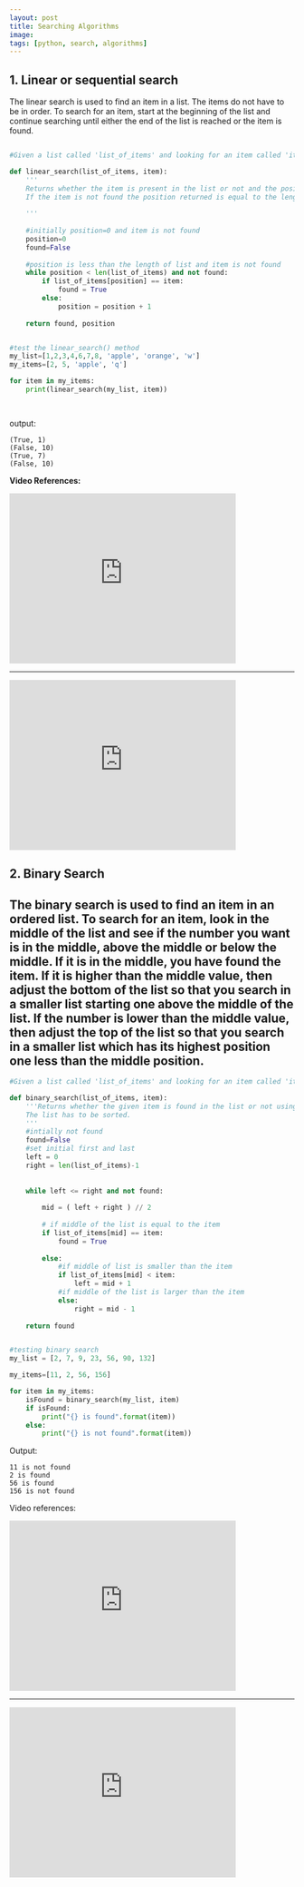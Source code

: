 ```yaml
---
layout: post
title: Searching Algorithms
image: 
tags: [python, search, algorithms]
---
```


## 1. Linear or sequential search
The linear search is used to find an item in a list. The items do not have to be in order. To search for an item, start at the beginning of the list and continue searching until either the end of the list is reached or the item is found.


```python

#Given a list called 'list_of_items' and looking for an item called 'item'

def linear_search(list_of_items, item):
    '''
    Returns whether the item is present in the list or not and the position of item in the list.
    If the item is not found the position returned is equal to the lenght of the list.
    
    '''
    
    #initially position=0 and item is not found
    position=0
    found=False
    
    #position is less than the length of list and item is not found 
    while position < len(list_of_items) and not found:
        if list_of_items[position] == item:
            found = True
        else:
            position = position + 1
    
    return found, position


#test the linear_search() method
my_list=[1,2,3,4,6,7,8, 'apple', 'orange', 'w']
my_items=[2, 5, 'apple', 'q']

for item in my_items:
    print(linear_search(my_list, item))

    
```

output:
```
(True, 1)
(False, 10)
(True, 7)
(False, 10)

```

**Video References:**
<iframe
            width="400"
            height="300"
            src="https://www.youtube.com/embed/vZWfKBdSgXI"
            frameborder="0"
            allowfullscreen
        ></iframe>

---

<iframe
            width="400"
            height="300"
            src="https://www.youtube.com/embed/CX2CYIJLwfg"
            frameborder="0"
            allowfullscreen
        ></iframe>




## 2. Binary Search
The binary search is used to find an item in an ordered list.
To search for an item, look in the middle of the list and see if the 
number you want is in the middle, above the middle or below the middle. 
If it is in the middle, you have found the item. 
If it is higher than the middle value, then adjust the bottom of the list so that 
you search in a smaller list starting one above the middle of the list. If the 
number is lower than the middle value, then adjust the top of the list so that you 
search in a smaller list which has its highest position one less than the middle position.
---
```python
#Given a list called 'list_of_items' and looking for an item called 'item'

def binary_search(list_of_items, item):
    '''Returns whether the given item is found in the list or not using binary search. 
    The list has to be sorted.
    '''
    #intially not found
    found=False
    #set initial first and last
    left = 0
    right = len(list_of_items)-1
    
    
    while left <= right and not found:
        
        mid = ( left + right ) // 2
        
        # if middle of the list is equal to the item
        if list_of_items[mid] == item:
            found = True
        
        else:
            #if middle of list is smaller than the item
            if list_of_items[mid] < item:
                left = mid + 1
            #if middle of the list is larger than the item    
            else:
                right = mid - 1
    
    return found


#testing binary search
my_list = [2, 7, 9, 23, 56, 90, 132]

my_items=[11, 2, 56, 156]

for item in my_items:
    isFound = binary_search(my_list, item)
    if isFound:
        print("{} is found".format(item))
    else:
        print("{} is not found".format(item))

```

Output:
```
11 is not found
2 is found
56 is found
156 is not found

```

Video references:

<iframe
            width="400"
            height="300"
            src="https://www.youtube.com/embed/5xlIPT1FRcA"
            frameborder="0"
            allowfullscreen
        ></iframe>

---
<iframe
            width="400"
            height="300"
            src="https://www.youtube.com/embed/D5SrAga1pno"
            frameborder="0"
            allowfullscreen
        ></iframe>

